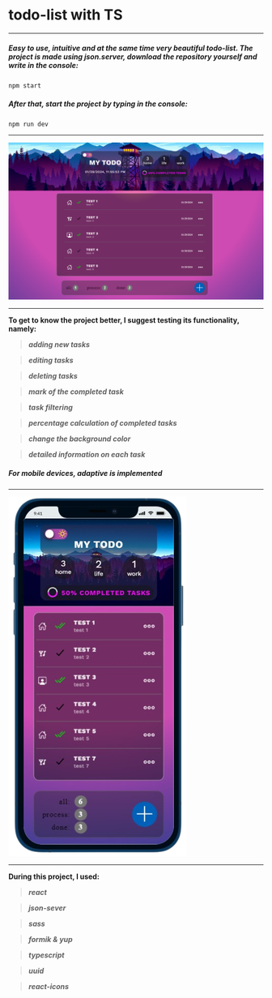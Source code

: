 # todo-list with TS

---

##### Easy to use, intuitive and at the same time very beautiful _todo-list_. The project is made using _json.server_, download the repository yourself and write in the console:

```
npm start
```

##### After that, start the project by typing in the console:

```
npm run dev
```

---

![](/src/img/1.png)

---

**To get to know the project better, I suggest testing its functionality, namely:**

> **_adding new tasks_**

> **_editing tasks_**

> **_deleting tasks_**

> **_mark of the completed task_**

> **_task filtering_**

> **_percentage calculation of completed tasks_**

> **_change the background color_**

> **_detailed information on each task_**

##### For mobile devices, adaptive is implemented

---

![](/src/img/mobile.png)

---

**During this project, I used:**

> **_react_**

> **_json-sever_**

> **_sass_**

> **_formik & yup_**

> **_typescript_**

> **_uuid_**

> **_react-icons_**
